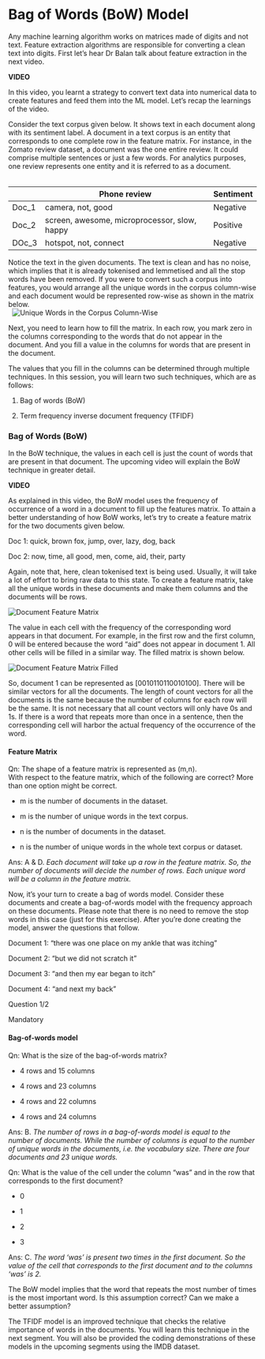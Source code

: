 # Bag of Words (BoW) Model

Any machine learning algorithm works on matrices made of digits and not text. Feature extraction algorithms are responsible for converting a clean text into digits. First let’s hear Dr Balan talk about feature extraction in the next video. 

**VIDEO**

In this video, you learnt a strategy to convert text data into numerical data to create features and feed them into the ML model. Let’s recap the learnings of the video. 

Consider the text corpus given below. It shows text in each document along with its sentiment label. A document in a text corpus is an entity that corresponds to one complete row in the feature matrix. For instance, in the Zomato review dataset, a document was the one entire review. It could comprise multiple sentences or just a few words. For analytics purposes, one review represents one entity and it is referred to as a document.   
 

|       | **Phone review**                             | **Sentiment** |
| ----- | -------------------------------------------- | ------------- |
| Doc_1 | camera, not, good                            | Negative      |
| Doc_2 | screen, awesome, microprocessor, slow, happy | Positive      |
| DOc_3 | hotspot, not, connect                        | Negative      |

Notice the text in the given documents. The text is clean and has no noise, which implies that it is already tokenised and lemmetised and all the stop words have been removed. If you were to convert such a corpus into features, you would arrange all the unique words in the corpus column-wise and each document would be represented row-wise as shown in the matrix below.   
 
![Unique Words in the Corpus Column-Wise](https://i.ibb.co/B3Lz36p/Unique-Words-in-the-Corpus-Column-Wise.png)

Next, you need to learn how to fill the matrix. In each row, you mark zero in the columns corresponding to the words that do not appear in the document. And you fill a value in the columns for words that are present in the document. 

The values that you fill in the columns can be determined through multiple techniques. In this session, you will learn two such techniques, which are as follows: 

1. Bag of words (BoW)

2. Term frequency inverse document frequency (TFIDF)

### Bag of Words (BoW)

In the BoW technique, the values in each cell is just the count of words that are present in that document. The upcoming video will explain the BoW technique in greater detail.

**VIDEO**

As explained in this video, the BoW model uses the frequency of occurrence of a word in a document to fill up the features matrix. To attain a better understanding of how BoW works, let’s try to create a feature matrix for the two documents given below. 

Doc 1: quick, brown fox, jump, over, lazy, dog, back

Doc 2: now, time, all good, men, come, aid, their, party

Again, note that, here, clean tokenised text is being used. Usually, it will take a lot of effort to bring raw data to this state. To create a feature matrix, take all the unique words in these documents and make them columns and the documents will be rows.

![Document Feature Matrix](https://i.ibb.co/jM200H7/Document-Feature-Matrix.png)

The value in each cell with the frequency of the corresponding word appears in that document. For example, in the first row and the first column, 0 will be entered because the word “aid” does not appear in document 1. All other cells will be filled in a similar way. The filled matrix is shown below. 

![Document Feature Matrix Filled](https://i.ibb.co/QCZQzjP/Document-Feature-Matrix-Filled.jpg)

So, document 1 can be represented as \[0010110110010100\]. There will be similar vectors for all the documents. The length of count vectors for all the documents is the same because the number of columns for each row will be the same. It is not necessary that all count vectors will only have 0s and 1s. If there is a word that repeats more than once in a sentence, then the corresponding cell will harbor the actual frequency of the occurrence of the word. 

#### Feature Matrix

Qn: The shape of a feature matrix is represented as (m,n).  
With respect to the feature matrix, which of the following are correct? More than one option might be correct. 

- m is the number of documents in the dataset. 

- m is the number of unique words in the text corpus.

- n is the number of documents in the dataset.

- n is the number of unique words in the whole text corpus or dataset.

Ans: A & D. *Each document will take up a row in the feature matrix. So, the number of documents will decide the number of rows. Each unique word will be a column in the feature matrix.*

Now, it’s your turn to create a bag of words model. Consider these documents and create a bag-of-words model with the frequency approach on these documents. Please note that there is no need to remove the stop words in this case (just for this exercise). After you’re done creating the model, answer the questions that follow.

Document 1: “there was one place on my ankle that was itching”

Document 2: “but we did not scratch it”

Document 3: “and then my ear began to itch”

Document 4: “and next my back”

Question 1/2

Mandatory

#### Bag-of-words model

Qn: What is the size of the bag-of-words matrix?

- 4 rows and 15 columns

- 4 rows and 23 columns

- 4 rows and 22 columns

- 4 rows and 24 columns

Ans: B. *The number of rows in a bag-of-words model is equal to the number of documents. While the number of columns is equal to the number of unique words in the documents, i.e. the vocabulary size. There are four documents and 23 unique words.*

Qn: What is the value of the cell under the column “was” and in the row that corresponds to the first document?

- 0

- 1

- 2

- 3

Ans: C. *The word ‘was’ is present two times in the first document. So the value of the cell that corresponds to the first document and to the columns ‘was’ is 2.*

The BoW model implies that the word that repeats the most number of times is the most important word. Is this assumption correct? Can we make a better assumption? 

The TFIDF model is an improved technique that checks the relative importance of words in the documents. You will learn this technique in the next segment. You will also be provided the coding demonstrations of these models in the upcoming segments using the IMDB dataset.
